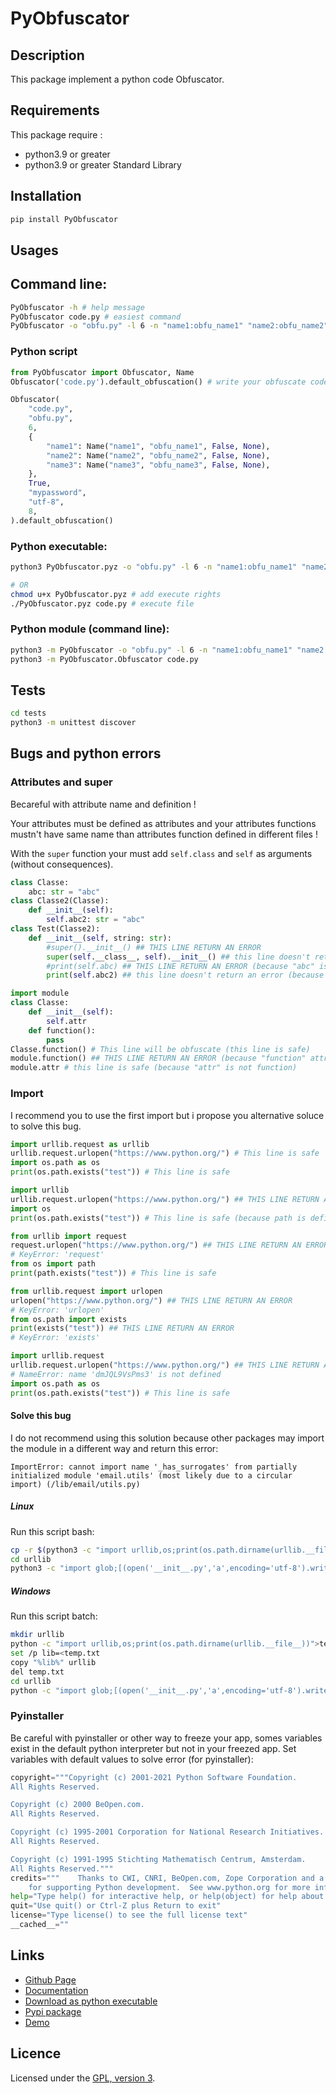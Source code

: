 # PyObfuscator

## Description
This package implement a python code Obfuscator.

## Requirements
This package require :
 - python3.9 or greater
 - python3.9 or greater Standard Library

## Installation
```bash
pip install PyObfuscator
```

## Usages

## Command line:
```bash
PyObfuscator -h # help message
PyObfuscator code.py # easiest command
PyObfuscator -o "obfu.py" -l 6 -n "name1:obfu_name1" "name2:obfu_name2" -n "name3:obfu_name3" -d -w "mypassword" -e "utf-8" -s 8 -p -g 50 -f "logs.log" code.py
```

### Python script
```python
from PyObfuscator import Obfuscator, Name
Obfuscator('code.py').default_obfuscation() # write your obfuscate code in code_obfu.py

Obfuscator(
    "code.py",
    "obfu.py",
    6,
    {
        "name1": Name("name1", "obfu_name1", False, None),
        "name2": Name("name2", "obfu_name2", False, None),
        "name3": Name("name3", "obfu_name3", False, None),
    },
    True,
    "mypassword",
    "utf-8",
    8,
).default_obfuscation()
```

### Python executable:
```bash
python3 PyObfuscator.pyz -o "obfu.py" -l 6 -n "name1:obfu_name1" "name2:obfu_name2" -n "name3:obfu_name3" -d -w "mypassword" -e "utf-8" -s 8 -p -g 50 -f "logs.log" code.py

# OR
chmod u+x PyObfuscator.pyz # add execute rights
./PyObfuscator.pyz code.py # execute file
```

### Python module (command line):

```bash
python3 -m PyObfuscator -o "obfu.py" -l 6 -n "name1:obfu_name1" "name2:obfu_name2" -n "name3:obfu_name3" -d -w "mypassword" -e "utf-8" -s 8 -p -g 50 -f "logs.log" code.py
python3 -m PyObfuscator.Obfuscator code.py
```

## Tests

```bash
cd tests
python3 -m unittest discover
```

## Bugs and python errors

### Attributes and super
Becareful with attribute name and definition !

Your attributes must be defined as attributes and your attributes functions mustn't have same name than attributes function defined in different files !

With the `super` function your must add `self.class` and `self` as arguments (without consequences).

```python
class Classe:
    abc: str = "abc"
class Classe2(Classe):
    def __init__(self):
        self.abc2: str = "abc"
class Test(Classe2):
    def __init__(self, string: str):
        #super().__init__() ## THIS LINE RETURN AN ERROR
        super(self.__class__, self).__init__() ## this line doesn't return an error
        #print(self.abc) ## THIS LINE RETURN AN ERROR (because "abc" is not define as attribute, the name will be obfuscate)
        print(self.abc2) ## this line doesn't return an error (because "self.abc2" is defined as attribute)
```

```python
import module
class Classe:
	def __init__(self):
		self.attr
	def function():
		pass
Classe.function() # This line will be obfuscate (this line is safe)
module.function() ## THIS LINE RETURN AN ERROR (because "function" attribute will be obfuscate (only for function attributes))
module.attr # this line is safe (because "attr" is not function)
```

### Import

I recommend you to use the first import but i propose you alternative soluce to solve this bug.
```python
import urllib.request as urllib
urllib.request.urlopen("https://www.python.org/") # This line is safe
import os.path as os
print(os.path.exists("test")) # This line is safe
```

```python
import urllib
urllib.request.urlopen("https://www.python.org/") ## THIS LINE RETURN AN ERROR (because request is not in file named "urllib/__init__.py")
import os
print(os.path.exists("test")) # This line is safe (because path is define in file named "os.py")
```

```python
from urllib import request
request.urlopen("https://www.python.org/") ## THIS LINE RETURN AN ERROR
# KeyError: 'request'
from os import path
print(path.exists("test")) # This line is safe
```

```python
from urllib.request import urlopen
urlopen("https://www.python.org/") ## THIS LINE RETURN AN ERROR
# KeyError: 'urlopen'
from os.path import exists
print(exists("test")) ## THIS LINE RETURN AN ERROR
# KeyError: 'exists'
```

```python
import urllib.request
urllib.request.urlopen("https://www.python.org/") ## THIS LINE RETURN AN ERROR
# NameError: name 'dmJQL9VsPms3' is not defined
import os.path as os
print(os.path.exists("test")) # This line is safe
```

#### Solve this bug

I do not recommend using this solution because other packages may import the module in a different way and return this error:

```
ImportError: cannot import name '_has_surrogates' from partially initialized module 'email.utils' (most likely due to a circular import) (/lib/email/utils.py)
```

##### Linux

Run this script bash:
```bash
cp -r $(python3 -c "import urllib,os;print(os.path.dirname(urllib.__file__))") .
cd urllib
python3 -c "import glob;[(open('__init__.py','a',encoding='utf-8').write(f'from . import {f[:-3]}\n'),t:=open(f,encoding='utf-8').read(),open(f,'w',encoding='utf-8').write(t.replace('import urllib.', 'from . import ').replace('from urllib.', 'from .').replace('urllib.', ''))) for f in glob.iglob('*') if not (f.startswith('__') and (f.endswith('__.py') or f.endswith('__')))]"
```

##### Windows

Run this script batch:
```bash
mkdir urllib
python -c "import urllib,os;print(os.path.dirname(urllib.__file__))">temp.txt
set /p lib=<temp.txt
copy "%lib%" urllib
del temp.txt
cd urllib
python -c "import glob;[(open('__init__.py','a',encoding='utf-8').write(f'from . import {f[:-3]}\n'),t:=open(f,encoding='utf-8').read(),open(f,'w',encoding='utf-8').write(t.replace('import urllib.', 'from . import ').replace('from urllib.', 'from .').replace('urllib.', ''))) for f in glob.iglob('*') if not (f.startswith('__') and (f.endswith('__.py') or f.endswith('__')))]"
```

### Pyinstaller

Be careful with pyinstaller or other way to freeze your app, somes variables exist in the default python interpreter but not in your freezed app. Set variables with default values to solve error (for pyinstaller):

```python
copyright="""Copyright (c) 2001-2021 Python Software Foundation.
All Rights Reserved.

Copyright (c) 2000 BeOpen.com.
All Rights Reserved.

Copyright (c) 1995-2001 Corporation for National Research Initiatives.
All Rights Reserved.

Copyright (c) 1991-1995 Stichting Mathematisch Centrum, Amsterdam.
All Rights Reserved."""
credits="""    Thanks to CWI, CNRI, BeOpen.com, Zope Corporation and a cast of thousands
    for supporting Python development.  See www.python.org for more information."""
help="Type help() for interactive help, or help(object) for help about object."
quit="Use quit() or Ctrl-Z plus Return to exit"
license="Type license() to see the full license text"
__cached__=""
```

## Links
 - [Github Page](https://github.com/mauricelambert/PyObfuscator/)
 - [Documentation](https://mauricelambert.github.io/info/python/security/PyObfuscator.html)
 - [Download as python executable](https://mauricelambert.github.io/info/python/security/PyObfuscator.pyz)
 - [Pypi package](https://pypi.org/project/PyObfuscator/)
 - [Demo](https://github.com/mauricelambert/PyObfuscator/tree/main/Demo)

## Licence
Licensed under the [GPL, version 3](https://www.gnu.org/licenses/).
